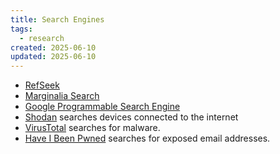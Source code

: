 ```yaml
---
title: Search Engines
tags:
  - research
created: 2025-06-10
updated: 2025-06-10
---
```


- [RefSeek](https://www.refseek.com/)
- [Marginalia Search](https://search.marginalia.nu)
- [Google Programmable Search Engine](https://programmablesearchengine.google.com/controlpanel/all)
- [Shodan](https://www.shodan.io/) searches devices connected to the internet
- [VirusTotal](https://www.virustotal.com/) searches for malware.
- [Have I Been Pwned](https://haveibeenpwned.com/) searches for exposed email addresses.